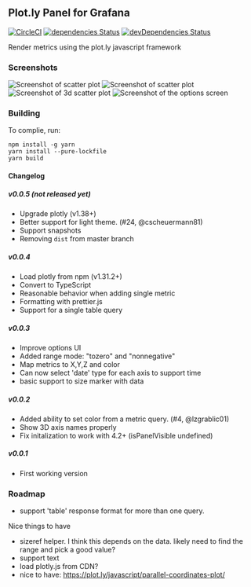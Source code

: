 ## Plot.ly Panel for Grafana

[![CircleCI](https://circleci.com/gh/NatelEnergy/grafana-plotly-panel/tree/master.svg?style=svg)](https://circleci.com/gh/NatelEnergy/grafana-plotly-panel/tree/master)
[![dependencies Status](https://david-dm.org/NatelEnergy/grafana-plotly-panel/status.svg)](https://david-dm.org/NatelEnergy/grafana-plotly-panel)
[![devDependencies Status](https://david-dm.org/NatelEnergy/grafana-plotly-panel/dev-status.svg)](https://david-dm.org/NatelEnergy/grafana-plotly-panel?type=dev)

Render metrics using the plot.ly javascript framework

### Screenshots

![Screenshot of scatter plot](https://raw.githubusercontent.com/NatelEnergy/grafana-plotly-panel/master/src/img/screenshot-scatter.png)
![Screenshot of scatter plot](https://raw.githubusercontent.com/NatelEnergy/grafana-plotly-panel/master/src/img/screenshot-scatter-1.png)
![Screenshot of 3d scatter plot](https://raw.githubusercontent.com/NatelEnergy/grafana-plotly-panel/master/src/img/screenshot-scatter-3d.png)
![Screenshot of the options screen](https://raw.githubusercontent.com/NatelEnergy/grafana-plotly-panel/master/src/img/screenshot-options.png)

### Building

To complie, run:

```
npm install -g yarn
yarn install --pure-lockfile
yarn build
```

#### Changelog

##### v0.0.5 (not released yet)

* Upgrade plotly (v1.38+)
* Better support for light theme. (#24, @cscheuermann81)
* Support snapshots
* Removing `dist` from master branch

##### v0.0.4

* Load plotly from npm (v1.31.2+)
* Convert to TypeScript
* Reasonable behavior when adding single metric
* Formatting with prettier.js
* Support for a single table query

##### v0.0.3

* Improve options UI
* Added range mode: "tozero" and "nonnegative"
* Map metrics to X,Y,Z and color
* Can now select 'date' type for each axis to support time
* basic support to size marker with data

##### v0.0.2

* Added ability to set color from a metric query. (#4, @lzgrablic01)
* Show 3D axis names properly
* Fix initalization to work with 4.2+ (isPanelVisible undefined)

##### v0.0.1

* First working version

### Roadmap

* support 'table' response format for more than one query.

Nice things to have

* sizeref helper. I think this depends on the data. likely need to find the range and pick a good value?
* support text
* load plotly.js from CDN?
* nice to have: https://plot.ly/javascript/parallel-coordinates-plot/
